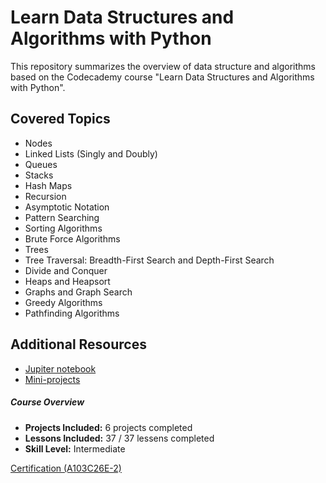 # Learn Data Structures and Algorithms with Python

This repository summarizes the overview of data structure and algorithms based on the Codecademy course "Learn Data Structures and Algorithms with Python".

## Covered Topics

* Nodes
* Linked Lists (Singly and Doubly)
* Queues
* Stacks
* Hash Maps
* Recursion
* Asymptotic Notation
* Pattern Searching
* Sorting Algorithms
* Brute Force Algorithms
* Trees
* Tree Traversal: Breadth-First Search and Depth-First Search
* Divide and Conquer
* Heaps and Heapsort
* Graphs and Graph Search
* Greedy Algorithms
* Pathfinding Algorithms


## Additional Resources

* [Jupiter notebook](https://github.com/krik8235/data_structure/tree/main/jupyter_notebook)
* [Mini-projects](https://github.com/krik8235/data_structure/tree/main/quick_projects)



##### Course Overview
* **Projects Included:** 6 projects completed
* **Lessons Included:** 37 / 37 lessens completed
* **Skill Level:** Intermediate

[Certification (A103C26E-2)](https://kuriko.vercel.app/certifications/certificate_python_data_str_algo.pdf)
